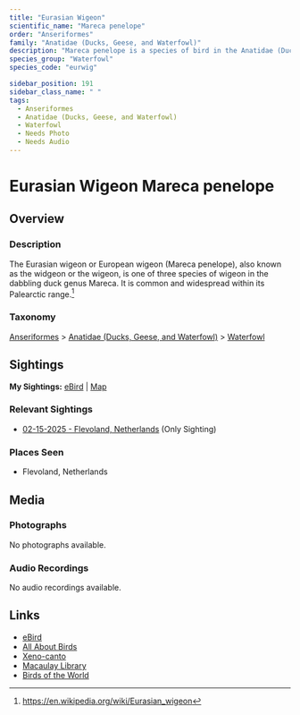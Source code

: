 ```yaml
---
title: "Eurasian Wigeon"
scientific_name: "Mareca penelope"
order: "Anseriformes"
family: "Anatidae (Ducks, Geese, and Waterfowl)"
description: "Mareca penelope is a species of bird in the Anatidae (Ducks, Geese, and Waterfowl) family. It has been observed 1 times."
species_group: "Waterfowl"
species_code: "eurwig"

sidebar_position: 191
sidebar_class_name: " "
tags: 
  - Anseriformes
  - Anatidae (Ducks, Geese, and Waterfowl)
  - Waterfowl
  - Needs Photo
  - Needs Audio
---
```


# Eurasian Wigeon <span className='sci_name'>Mareca penelope</span>

## Overview

### Description
The Eurasian wigeon or European wigeon (Mareca penelope), also known as the widgeon or the wigeon, is one of three species of wigeon in the dabbling duck genus Mareca. It is common and widespread within its Palearctic range.[^1]

[^1]: https://en.wikipedia.org/wiki/Eurasian_wigeon

### Taxonomy
[Anseriformes](/tags/anseriformes) > [Anatidae (Ducks, Geese, and Waterfowl)](/tags/anatidae-ducks-geese-and-waterfowl) > [Waterfowl](/tags/waterfowl)


## Sightings

**My Sightings:** [eBird](https://ebird.org/lifelist?r=world&time=life&spp=eurwig) | [Map](/map?species_code=eurwig)

### Relevant Sightings

* [02-15-2025 - Flevoland, Netherlands](https://ebird.org/checklist/S213563164) (Only Sighting)

### Places Seen

* Flevoland, Netherlands



## Media
### Photographs
No photographs available.

### Audio Recordings
No audio recordings available.

## Links
* [eBird](https://ebird.org/species/eurwig) 
* [All About Birds](https://www.allaboutbirds.org/guide/eurwig) 
* [Xeno-canto](https://www.xeno-canto.org/species/mareca-penelope) 
* [Macaulay Library](https://search.macaulaylibrary.org/catalog?taxonCode=eurwig&sort=rating_rank_desc)
* [Birds of the World](https://birdsoftheworld.org/bow/species/eurwig)
